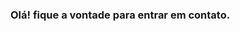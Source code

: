 ### Olá! fique a vontade para entrar em contato.

<!--

- 🔭 Hoje me dedico a programar Java
- 🌱 Acho comonentes eletrônicos muito interessantes
- 👯 Estou procurando projetos para evoluir na vida profissional
- 🤔 Preciso praticar o ingles falado
- 📫 Contatos: bob.info.guaratiba@gmail.com

<div align="center">
  <a href="https://github.com/robinsonmourao">
  <img height="180em" src="https://github-readme-stats.vercel.app/api?username=robinsonmourao&show_icons=false&theme=dracula&include_all_commits=true&count_private=true"/>
  <img height="180em" src="https://github-readme-stats.vercel.app/api/top-langs/?username=robinsonmourao&layout=compact&langs_count=7&theme=dracula"/>
</div>

<div style="display: inline_block"><br>
  <img align="center" alt="Rafa-Java" height="30" width="40" src="https://github.com/devicons/devicon/blob/master/icons/java/java-original.svg">
  <img align="center" alt="Rafa-Python" height="30" width="40" src="https://raw.githubusercontent.com/devicons/devicon/master/icons/python/python-original.svg">
</div>
